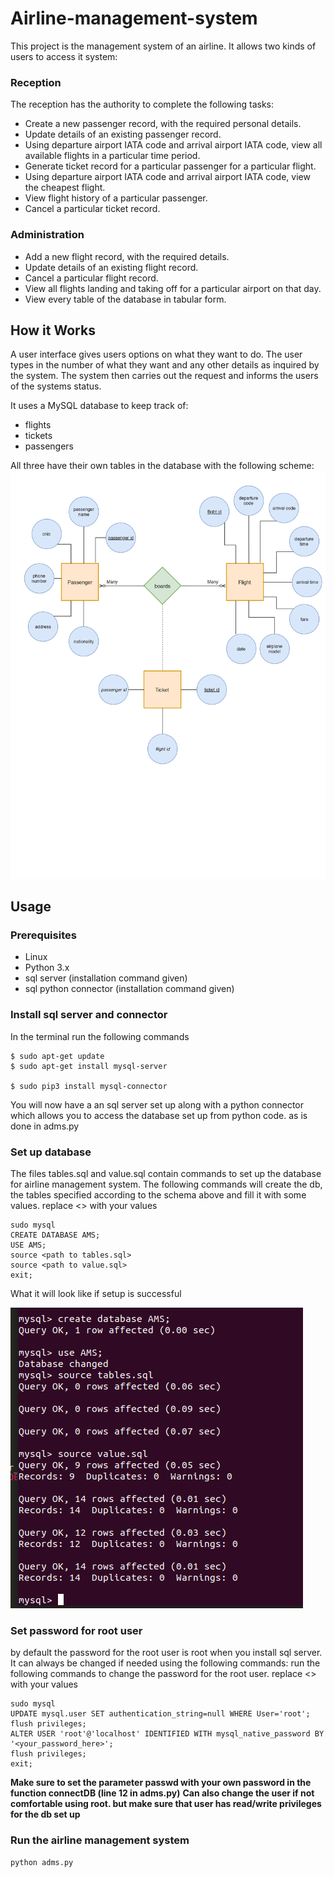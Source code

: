 # Airline-management-system

This project is the management system of an airline. It allows two kinds of users to access it system:
### Reception
The reception has the authority to complete the following tasks:
* Create a new passenger record, with the required personal details.
* Update details of an existing passenger record.
* Using departure airport IATA code and arrival airport IATA code, view all available flights in a particular time period.
* Generate ticket record for a particular passenger for a particular flight. 
* Using departure airport IATA code and arrival airport IATA code, view the cheapest flight.
* View flight history of a particular passenger. 
* Cancel a particular ticket record. 
### Administration
* Add a new flight record, with the required details.
* Update details of an existing flight record.
* Cancel a particular flight record. 
* View all flights landing and taking off for a particular airport on that day. 
* View every table of the database in tabular form.

## How it Works
A user interface gives users options on what they want to do. The user types in the number of what they want and any other details as inquired by the system. The system then carries out the request and informs the users of the systems status.

It uses a MySQL database to keep track of:
* flights
* tickets
* passengers

All three have their own tables in the database with the following scheme:
![schema](https://github.com/laa225/Airline-management-system/blob/master/ER_diagram.png?raw=true)

## Usage
### Prerequisites
* Linux 
* Python 3.x
* sql server (installation command given)
* sql python connector (installation command given)

### Install sql server and connector

In the terminal run the following commands
```
$ sudo apt-get update
$ sudo apt-get install mysql-server

$ sudo pip3 install mysql-connector
```
You will now have a an sql server set up along with a python connector which allows you to access the database set up from python code. as is done in adms.py

### Set up database
The files tables.sql and value.sql contain commands to set up the database for airline management system. The following commands will create the db, the tables specified according to the schema above and fill it with some values. replace <> with your values

```
sudo mysql
CREATE DATABASE AMS;
USE AMS;
source <path to tables.sql>
source <path to value.sql>
exit;
```
What it will look like if setup is successful

![schema](https://github.com/laa225/Airline-management-system/blob/master/afterRunningCommands.png?raw=true)

### Set password for root user
by default the password for the root user is root when you install sql server. It can always be changed if needed using the following commands:
run the following commands to change the password for the root user. replace <> with your values

```
sudo mysql
UPDATE mysql.user SET authentication_string=null WHERE User='root';
flush privileges;
ALTER USER 'root'@'localhost' IDENTIFIED WITH mysql_native_password BY '<your_password_here>';
flush privileges;
exit;
```

**Make sure to set the parameter passwd with your own password in the function connectDB (line 12 in adms.py)**
**Can also change the user if not comfortable using root. but make sure that user has read/write privileges for the db set up**

### Run the airline management system
```
python adms.py
```
